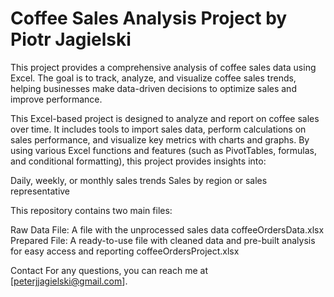 # Coffee Sales Analysis Project by Piotr Jagielski

This project provides a comprehensive analysis of coffee sales data using Excel. The goal is to track, analyze, and visualize coffee sales trends, helping businesses make data-driven decisions to optimize sales and improve performance.

This Excel-based project is designed to analyze and report on coffee sales over time. It includes tools to import sales data, perform calculations on sales performance, and visualize key metrics with charts and graphs. By using various Excel functions and features (such as PivotTables, formulas, and conditional formatting), this project provides insights into:

Daily, weekly, or monthly sales trends
Sales by region or sales representative

This repository contains two main files:

Raw Data File: A file with the unprocessed sales data coffeeOrdersData.xlsx
Prepared File: A ready-to-use file with cleaned data and pre-built analysis for easy access and reporting coffeeOrdersProject.xlsx
    
Contact
For any questions, you can reach me at [peterjjagielski@gmail.com].
